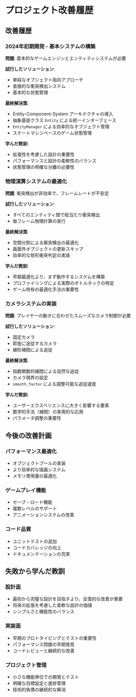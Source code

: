 # プロジェクト改善履歴

## 改善履歴

### 2024年初期開発 - 基本システムの構築

**問題**: 基本的なゲームエンジンとエンティティシステムが必要

**試行したソリューション**:
- 単純なオブジェクト指向アプローチ
- 直接的な衝突検出システム
- 基本的な状態管理

**最終解決策**:
- Entity-Component-System アーキテクチャの導入
- 抽象基底クラス `Entity` による統一インターフェース
- `EntityManager` による効率的なオブジェクト管理
- ステートマシンベースのゲーム状態管理

**学んだ教訓**:
- 拡張性を考慮した設計の重要性
- パフォーマンスと設計の柔軟性のバランス
- 状態管理の明確な分離の必要性

### 物理演算システムの最適化

**問題**: 衝突検出が非効率で、フレームレートが不安定

**試行したソリューション**:
- すべてのエンティティ間で総当たり衝突検出
- 毎フレーム物理計算の実行

**最終解決策**:
- 空間分割による衝突検出の最適化
- 画面外オブジェクトの更新スキップ
- 効率的な矩形衝突判定の実装

**学んだ教訓**:
- 早期最適化より、まず動作するシステムを構築
- プロファイリングによる実際のボトルネックの特定
- ゲーム特有の最適化手法の重要性

### カメラシステムの実装

**問題**: プレイヤーの動きに合わせたスムーズなカメラ制御が必要

**試行したソリューション**:
- 固定カメラ
- 即座に追従するカメラ
- 線形補間による追従

**最終解決策**:
- 指数関数的補間による自然な追従
- カメラ境界の設定
- `smooth_factor` による調整可能な追従速度

**学んだ教訓**:
- ユーザーエクスペリエンスに大きく影響する要素
- 数学的手法（補間）の実用的な応用
- パラメータ調整の重要性

## 今後の改善計画

### パフォーマンス最適化
- オブジェクトプールの実装
- より効率的な描画システム
- メモリ使用量の最適化

### ゲームプレイ機能
- セーブ・ロード機能
- 複数レベルのサポート
- アニメーションシステムの改善

### コード品質
- ユニットテストの追加
- コードカバレッジの向上
- ドキュメンテーションの充実

## 失敗から学んだ教訓

### 設計面
- 最初から完璧な設計を目指すより、反復的な改善が重要
- 将来の拡張を考慮した柔軟な設計の価値
- シンプルさと機能性のバランス

### 実装面
- 早期のプロトタイピングとテストの重要性
- パフォーマンス問題の早期発見
- コードレビューと継続的な改善

### プロジェクト管理
- 小さな機能単位での開発とテスト
- 明確な目標設定と進捗管理
- 技術的負債の継続的な解消